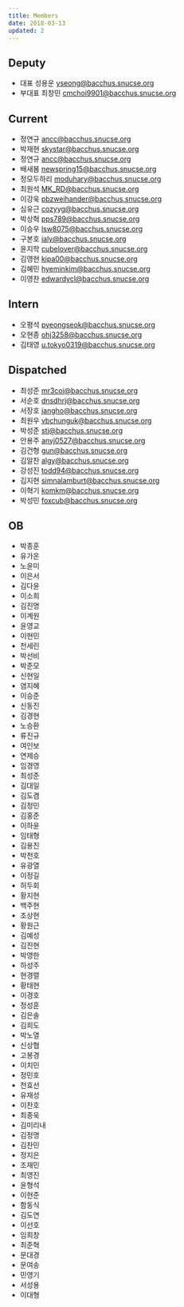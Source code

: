 ```yaml
---
title: Members
date: 2018-03-13
updated: 2
---
```


## Deputy

* 대표   성용운 yseong@bacchus.snucse.org
* 부대표 최창민 cmchoi9901@bacchus.snucse.org

## Current

* 정연규 ancc@bacchus.snucse.org
* 박재현 skystar@bacchus.snucse.org
* 정연규 ancc@bacchus.snucse.org
* 배새봄 newspring15@bacchus.snucse.org
* 정모두하리 moduhary@bacchus.snucse.org
* 최원석 MK_RD@bacchus.snucse.org
* 이강욱 pbzweihander@bacchus.snucse.org
* 심유근 cozyyg@bacchus.snucse.org
* 박상혁 pps789@bacchus.snucse.org
* 이승우 lsw8075@bacchus.snucse.org
* 구본호 ialy@bacchus.snucse.org
* 윤지학 cubelover@bacchus.snucse.org
* 김영현 kipa00@bacchus.snucse.org
* 김혜민 hyeminkim@bacchus.snucse.org
* 이영찬 edwardycl@bacchus.snucse.org

## Intern

* 오평석 pyeongseok@bacchus.snucse.org
* 오현종 ohj3258@bacchus.snucse.org
* 김태영 u.tokyo0319@bacchus.snucse.org

## Dispatched

* 최성준 mr3coi@bacchus.snucse.org
* 서순호 dnsdhrj@bacchus.snucse.org
* 서장호 jangho@bacchus.snucse.org
* 최원우 vbchunguk@bacchus.snucse.org
* 박성준 stj@bacchus.snucse.org
* 안용주 anyj0527@bacchus.snucse.org
* 김건형 gun@bacchus.snucse.org
* 김알찬 algy@bacchus.snucse.org
* 강성진 todd94@bacchus.snucse.org
* 김지현 simnalamburt@bacchus.snucse.org
* 이혁기 komkm@bacchus.snucse.org
* 박성민 foxcub@bacchus.snucse.org

## OB

* 박종훈
* 유가온
* 노윤미
* 이은서
* 김다윤
* 이소희
* 김진명
* 이계원
* 윤영교
* 이현민
* 천세린
* 박선비
* 박준모
* 신현일
* 염지혜
* 이승준
* 신동진
* 김경현
* 노승환
* 류진규
* 여인보
* 연제승
* 임경영
* 최성준
* 김대일
* 김도겸
* 김정민
* 김홍준
* 이하윤
* 임태형
* 김용진
* 박천호
* 유광열
* 이정길
* 허두회
* 황지현
* 백주현
* 조상현
* 황원근
* 김예성
* 김진현
* 박영한
* 하성주
* 현경렬
* 황태현
* 이경호
* 정성훈
* 김은솔
* 김희도
* 박노열
* 신상협
* 고봉경
* 이치민
* 정민호
* 천효선
* 유재성
* 이찬호
* 최종욱
* 김미리내
* 김정명
* 김찬민
* 정지은
* 조재민
* 최영진
* 윤형석 
* 이현준
* 함동식
* 김도연
* 이선호
* 임희창
* 최준혁
* 문대경
* 문여송
* 민영기
* 서성용
* 이대형
